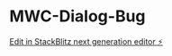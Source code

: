 # MWC-Dialog-Bug

[Edit in StackBlitz next generation editor ⚡️](https://stackblitz.com/~/github.com/isaacwein/MWC-Dialog-Bug)